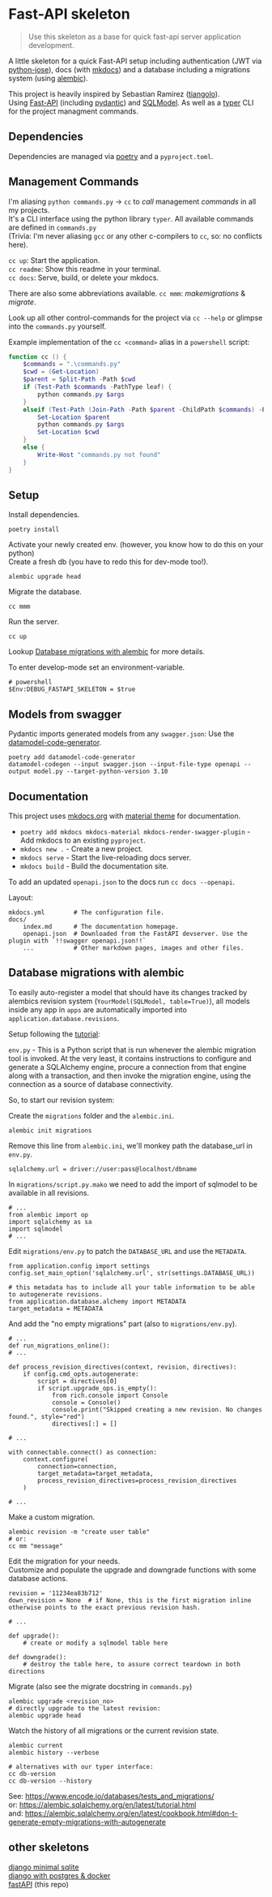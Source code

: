 # Fast-API skeleton

> Use this skeleton as a base for quick fast-api server application development.

A little skeleton for a quick Fast-API setup including authentication (JWT via [python-jose](https://python-jose.readthedocs.io/en/latest/)), docs (with [mkdocs](https://www.mkdocs.org/)) and a database including a migrations system (using [alembic](https://alembic.sqlalchemy.org/en/latest/)).  

This project is heavily inspired by Sebastian Ramirez ([tiangolo](https://github.com/tiangolo)).  
Using [Fast-API](https://fastapi.tiangolo.com/) (including [pydantic](https://pydantic-docs.helpmanual.io/)) and [SQLModel](https://sqlmodel.tiangolo.com/). As well as a [typer](https://typer.tiangolo.com/) CLI for the project managment commands.  

## Dependencies

Dependencies are managed via [poetry](https://python-poetry.org/) and a `pyproject.toml`.  


## Management Commands

I'm aliasing `python commands.py` -> `cc` to *call* management *commands* in all my projects.  
It's a CLI interface using the python library `typer`. All available commands are defined in `commands.py`  
(Trivia: I'm never aliasing `gcc` or any other c-compilers to `cc`, so: no conflicts here).  

`cc up`: Start the application.  
`cc readme`: Show this readme in your terminal.  
`cc docs`: Serve, build, or delete your mkdocs.  

There are also some abbreviations available.
`cc mmm`: _makemigrations_ & _migrate_.

Look up all other control-commands for the project via `cc --help` or glimpse into the `commands.py` yourself.  

Example implementation of the `cc <command>` alias in a `powershell` script:  

```powershell
function cc () {
    $commands = ".\commands.py"
    $cwd = (Get-Location)
    $parent = Split-Path -Path $cwd
    if (Test-Path $commands -PathType leaf) {
        python commands.py $args
    }
    elseif (Test-Path (Join-Path -Path $parent -ChildPath $commands) -PathType leaf) {
        Set-Location $parent
        python commands.py $args
        Set-Location $cwd
    }
    else {
        Write-Host "commands.py not found" 
    }
}
```


## Setup

Install dependencies.

    poetry install

Activate your newly created env. (however, you know how to do this on your python)  
Create a fresh db (you have to redo this for dev-mode too!).

    alembic upgrade head

Migrate the database.

    cc mmm

Run the server.

    cc up

Lookup [Database migrations with alembic](#database-migrations-with-alembic) for more details.

To enter develop-mode set an environment-variable.

    # powershell
    $Env:DEBUG_FASTAPI_SKELETON = $true


## Models from swagger

Pydantic imports generated models from any `swagger.json`: Use the [datamodel-code-generator](https://koxudaxi.github.io/datamodel-code-generator/).

    poetry add datamodel-code-generator
    datamodel-codegen --input swagger.json --input-file-type openapi --output model.py --target-python-version 3.10


## Documentation

This project uses [mkdocs.org](https://www.mkdocs.org) with [material theme](https://squidfunk.github.io/mkdocs-material/) for documentation.

* `poetry add mkdocs mkdocs-material mkdocs-render-swagger-plugin` - Add mkdocs to an existing `pyproject`.
* `mkdocs new .` - Create a new project.
* `mkdocs serve` - Start the live-reloading docs server.
* `mkdocs build` - Build the documentation site.

To add an updated `openapi.json` to the docs run `cc docs --openapi`.  

Layout:

    mkdocs.yml        # The configuration file.
    docs/
        index.md      # The documentation homepage.
        openapi.json  # Downloaded from the FastAPI devserver. Use the plugin with `!!swagger openapi.json!!`
        ...           # Other markdown pages, images and other files.


## Database migrations with alembic

To easily auto-register a model that should have its changes tracked by alembics revision system (`YourModel(SQLModel, table=True)`), 
all models inside any app in `apps` are automatically imported into `application.database.revisions`.  

Setup following the [tutorial](https://alembic.sqlalchemy.org/en/latest/tutorial.html):  

`env.py` - This is a Python script that is run whenever the alembic migration
tool is invoked. At the very least, it contains instructions to configure and
generate a SQLAlchemy engine, procure a connection from that engine along with
a transaction, and then invoke the migration engine, using the connection as a
source of database connectivity.  

So, to start our revision system:  

Create the `migrations` folder and the `alembic.ini`.

    alembic init migrations

Remove this line from `alembic.ini`, we'll monkey path the database_url in `env.py`.

    sqlalchemy.url = driver://user:pass@localhost/dbname

In `migrations/script.py.mako` we need to add the import of sqlmodel to be available in all revisions.

    # ...
    from alembic import op
    import sqlalchemy as sa
    import sqlmodel
    # ...

Edit `migrations/env.py` to patch the `DATABASE_URL` and use the `METADATA`.

    from application.config import settings
    config.set_main_option('sqlalchemy.url', str(settings.DATABASE_URL))

    # this metadata has to include all your table information to be able to autogenerate revisions.
    from application.database.alchemy import METADATA
    target_metadata = METADATA

And add the "no empty migrations" part (also to `migrations/env.py`).

    # ...
    def run_migrations_online():
    # ...

    def process_revision_directives(context, revision, directives):
        if config.cmd_opts.autogenerate:
            script = directives[0]
            if script.upgrade_ops.is_empty():
                from rich.console import Console
                console = Console()
                console.print("Skipped creating a new revision. No changes found.", style="red")
                directives[:] = []

    # ...

    with connectable.connect() as connection:
        context.configure(
            connection=connection,
            target_metadata=target_metadata,
            process_revision_directives=process_revision_directives
        )

    # ...

Make a custom migration.

    alembic revision -m "create user table"
    # or:
    cc mm "message"

Edit the migration for your needs.  
Customize and populate the upgrade and downgrade functions with some database actions.

    revision = '11234ea83b712'
    down_revision = None  # if None, this is the first migration inline otherwise points to the exact previous revision hash.

    # ...

    def upgrade():
        # create or modify a sqlmodel table here

    def downgrade():
        # destroy the table here, to assure correct teardown in both directions

Migrate (also see the migrate docstring in `commands.py`)

    alembic upgrade <revision_no>
    # directly upgrade to the latest revision:
    alembic upgrade head

Watch the history of all migrations or the current revision state.

    alembic current
    alembic history --verbose

    # alternatives with our typer interface:
    cc db-version
    cc db-version --history

See: https://www.encode.io/databases/tests_and_migrations/  
or: https://alembic.sqlalchemy.org/en/latest/tutorial.html  
and: https://alembic.sqlalchemy.org/en/latest/cookbook.html#don-t-generate-empty-migrations-with-autogenerate  


## other skeletons

[django minimal sqlite](https://github.com/oryon-dominik/skeleton-django-sqlite-minimal)  
[django with postgres & docker](https://github.com/oryon-dominik/skeleton-django-postgres-docker)  
[fastAPI](https://github.com/oryon-dominik/skeleton-fastapi) (this repo)  
